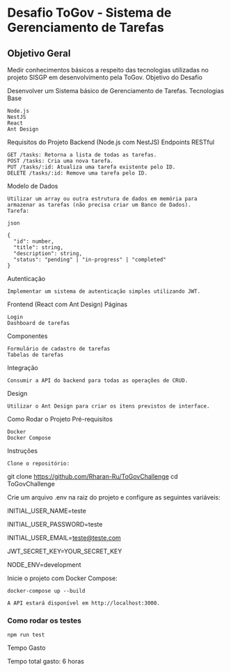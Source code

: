 # Desafio ToGov - Sistema de Gerenciamento de Tarefas
## Objetivo Geral

Medir conhecimentos básicos a respeito das tecnologias utilizadas no projeto SISGP em desenvolvimento pela ToGov.
Objetivo do Desafio

Desenvolver um Sistema básico de Gerenciamento de Tarefas.
Tecnologias Base

    Node.js
    NestJS
    React
    Ant Design

Requisitos do Projeto
Backend (Node.js com NestJS)
Endpoints RESTful

    GET /tasks: Retorna a lista de todas as tarefas.
    POST /tasks: Cria uma nova tarefa.
    PUT /tasks/:id: Atualiza uma tarefa existente pelo ID.
    DELETE /tasks/:id: Remove uma tarefa pelo ID.

Modelo de Dados

    Utilizar um array ou outra estrutura de dados em memória para armazenar as tarefas (não precisa criar um Banco de Dados).
    Tarefa:

    json

    {
      "id": number,
      "title": string,
      "description": string,
      "status": "pending" | "in-progress" | "completed"
    }

Autenticação

    Implementar um sistema de autenticação simples utilizando JWT.

Frontend (React com Ant Design)
Páginas

    Login
    Dashboard de tarefas

Componentes

    Formulário de cadastro de tarefas
    Tabelas de tarefas

Integração

    Consumir a API do backend para todas as operações de CRUD.

Design

    Utilizar o Ant Design para criar os itens previstos de interface.

Como Rodar o Projeto
Pré-requisitos

    Docker
    Docker Compose

Instruções

    Clone o repositório:

git clone https://github.com/Rharan-Ru/ToGovChallenge
cd ToGovChallenge

Crie um arquivo .env na raiz do projeto e configure as seguintes variáveis:

INITIAL_USER_NAME=teste

INITIAL_USER_PASSWORD=teste

INITIAL_USER_EMAIL=teste@teste.com

JWT_SECRET_KEY=YOUR_SECRET_KEY

NODE_ENV=development

Inicie o projeto com Docker Compose:


    docker-compose up --build

    A API estará disponível em http://localhost:3000.

### Como rodar os testes

    npm run test

Tempo Gasto

Tempo total gasto: 6 horas
